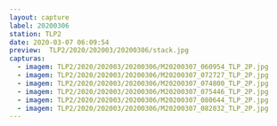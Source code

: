 ```yaml
---
layout: capture
label: 20200306
station: TLP2
date: 2020-03-07 06:09:54
preview:  TLP2/2020/202003/20200306/stack.jpg
capturas:
  - imagem: TLP2/2020/202003/20200306/M20200307_060954_TLP_2P.jpg
  - imagem: TLP2/2020/202003/20200306/M20200307_072727_TLP_2P.jpg
  - imagem: TLP2/2020/202003/20200306/M20200307_074800_TLP_2P.jpg
  - imagem: TLP2/2020/202003/20200306/M20200307_075446_TLP_2P.jpg
  - imagem: TLP2/2020/202003/20200306/M20200307_080644_TLP_2P.jpg
  - imagem: TLP2/2020/202003/20200306/M20200307_082032_TLP_2P.jpg
---
```

